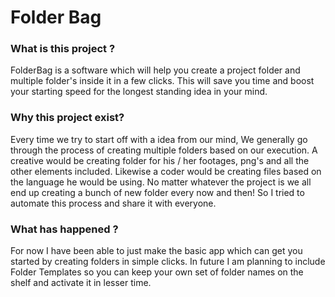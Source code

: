 # Folder Bag

### What is this project ?
FolderBag is a software which will help you create a project folder and multiple folder's inside it in a few clicks. This will save you time and boost your starting speed for the longest standing idea in your mind.

### Why this project exist?
Every time we try to start off with a idea from our mind, We generally go through the process of creating multiple folders based on our execution. A creative would be creating folder for his / her footages, png's and all the other elements included. Likewise a coder would be creating files based on the language he would be using. No matter whatever the project is we all end up creating a bunch of new folder every now and then! So I tried to automate this process and share it with everyone.

### What has happened ?
For now I have been able to just make the basic app which can get you started by creating folders in simple clicks. In future I am planning to include Folder Templates so you can keep your own set of folder names on the shelf and activate it in lesser time.

